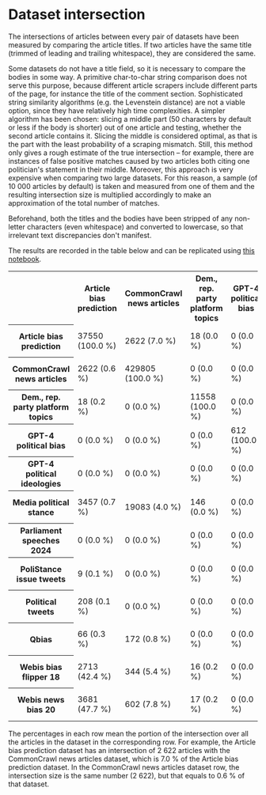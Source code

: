 # Dataset intersection

The intersections of articles between every pair of datasets have been measured by comparing the article titles. If two
articles have the same title (trimmed of leading and trailing whitespace), they are considered the same.

Some datasets do not have a title field, so it is necessary to compare the bodies in some way. A primitive char-to-char
string comparison does not serve this purpose, because different article scrapers include different parts of the page,
for instance the title of the comment section. Sophisticated string similarity algorithms (e.g. the Levenstein distance)
are not a viable option, since they have relatively high time complexities. A simpler algorithm has been chosen: slicing
a middle part (50 characters by default or less if the body is shorter) out of one article and testing, whether the
second article contains it. Slicing the middle is considered optimal, as that is the part with the least probability of
a scraping mismatch. Still, this method only gives a rough estimate of the true intersection – for example, there are
instances of false positive matches caused by two articles both citing one politician's statement in their middle.
Moreover, this approach is very expensive when comparing two large datasets. For this reason, a sample (of 10 000
articles by default) is taken and measured from one of them and the resulting intersection size is multiplied
accordingly to make an approximation of the total number of matches.

Beforehand, both the titles and the bodies have been stripped of any non-letter characters (even whitespace) and
converted to lowercase, so that irrelevant text discrepancies don't manifest.

The results are recorded in the table below and can be replicated using [this notebook](notebook.ipynb).

<table>
<tr>
  <th></th>
  <th>Article bias prediction</th>
  <th>CommonCrawl news articles</th>
  <th>Dem., rep. party platform topics</th>
  <th>GPT-4 political bias</th>
  <th>GPT-4 political ideologies</th>
  <th>Media political stance</th>
  <th>Parliament speeches 2024</th>
  <th>PoliStance issue tweets</th>
  <th>Political tweets</th>
  <th>Qbias</th>
  <th>Webis bias flipper 18</th>
  <th>Webis news bias 20</th>
</tr>
<tr>
  <th>Article bias prediction</th>
  <td>37550 (100.0 %)</td>
  <td>2622 (7.0 %)</td>
  <td>18 (0.0 %)</td>
  <td>0 (0.0 %)</td>
  <td>0 (0.0 %)</td>
  <td>3457 (9.2 %)</td>
  <td>0 (0.0 %)</td>
  <td>9 (0.0 %)</td>
  <td>208 (0.6 %)</td>
  <td>66 (0.2 %)</td>
  <td>2713 (7.2 %)</td>
  <td>3681 (9.8 %)</td>
</tr>
<tr>
  <th>CommonCrawl news articles</th>
  <td>2622 (0.6 %)</td>
  <td>429805 (100.0 %)</td>
  <td>0 (0.0 %)</td>
  <td>0 (0.0 %)</td>
  <td>0 (0.0 %)</td>
  <td>19083 (4.4 %)</td>
  <td>0 (0.0 %)</td>
  <td>0 (0.0 %)</td>
  <td>0 (0.0 %)</td>
  <td>172 (0.0 %)</td>
  <td>344 (0.1 %)</td>
  <td>602 (0.1 %)</td>
</tr>
<tr>
  <th>Dem., rep. party platform topics</th>
  <td>18 (0.2 %)</td>
  <td>0 (0.0 %)</td>
  <td>11558 (100.0 %)</td>
  <td>0 (0.0 %)</td>
  <td>0 (0.0 %)</td>
  <td>146 (1.3 %)</td>
  <td>0 (0.0 %)</td>
  <td>0 (0.0 %)</td>
  <td>0 (0.0 %)</td>
  <td>0 (0.0 %)</td>
  <td>16 (0.1 %)</td>
  <td>17 (0.1 %)</td>
</tr>
<tr>
  <th>GPT-4 political bias</th>
  <td>0 (0.0 %)</td>
  <td>0 (0.0 %)</td>
  <td>0 (0.0 %)</td>
  <td>612 (100.0 %)</td>
  <td>0 (0.0 %)</td>
  <td>0 (0.0 %)</td>
  <td>0 (0.0 %)</td>
  <td>0 (0.0 %)</td>
  <td>0 (0.0 %)</td>
  <td>0 (0.0 %)</td>
  <td>0 (0.0 %)</td>
  <td>0 (0.0 %)</td>
</tr>
<tr>
  <th>GPT-4 political ideologies</th>
  <td>0 (0.0 %)</td>
  <td>0 (0.0 %)</td>
  <td>0 (0.0 %)</td>
  <td>0 (0.0 %)</td>
  <td>3200 (100.0 %)</td>
  <td>0 (0.0 %)</td>
  <td>0 (0.0 %)</td>
  <td>0 (0.0 %)</td>
  <td>0 (0.0 %)</td>
  <td>0 (0.0 %)</td>
  <td>0 (0.0 %)</td>
  <td>0 (0.0 %)</td>
</tr>
<tr>
  <th>Media political stance</th>
  <td>3457 (0.7 %)</td>
  <td>19083 (4.0 %)</td>
  <td>146 (0.0 %)</td>
  <td>0 (0.0 %)</td>
  <td>0 (0.0 %)</td>
  <td>480163 (100.0 %)</td>
  <td>48 (0.0 %)</td>
  <td>0 (0.0 %)</td>
  <td>0 (0.0 %)</td>
  <td>240 (0.0 %)</td>
  <td>720 (0.1 %)</td>
  <td>960 (0.2 %)</td>
</tr>
<tr>
  <th>Parliament speeches 2024</th>
  <td>0 (0.0 %)</td>
  <td>0 (0.0 %)</td>
  <td>0 (0.0 %)</td>
  <td>0 (0.0 %)</td>
  <td>0 (0.0 %)</td>
  <td>48 (0.2 %)</td>
  <td>24239 (100.0 %)</td>
  <td>0 (0.0 %)</td>
  <td>0 (0.0 %)</td>
  <td>0 (0.0 %)</td>
  <td>0 (0.0 %)</td>
  <td>0 (0.0 %)</td>
</tr>
<tr>
  <th>PoliStance issue tweets</th>
  <td>9 (0.1 %)</td>
  <td>0 (0.0 %)</td>
  <td>0 (0.0 %)</td>
  <td>0 (0.0 %)</td>
  <td>0 (0.0 %)</td>
  <td>0 (0.0 %)</td>
  <td>0 (0.0 %)</td>
  <td>11208 (100.0 %)</td>
  <td>11208 (100.0 %)</td>
  <td>1 (0.0 %)</td>
  <td>2 (0.0 %)</td>
  <td>4 (0.0 %)</td>
</tr>
<tr>
  <th>Political tweets</th>
  <td>208 (0.1 %)</td>
  <td>0 (0.0 %)</td>
  <td>0 (0.0 %)</td>
  <td>0 (0.0 %)</td>
  <td>0 (0.0 %)</td>
  <td>0 (0.0 %)</td>
  <td>0 (0.0 %)</td>
  <td>11208 (5.9 %)</td>
  <td>189090 (100.0 %)</td>
  <td>95 (0.1 %)</td>
  <td>151 (0.1 %)</td>
  <td>170 (0.1 %)</td>
</tr>
<tr>
  <th>Qbias</th>
  <td>66 (0.3 %)</td>
  <td>172 (0.8 %)</td>
  <td>0 (0.0 %)</td>
  <td>0 (0.0 %)</td>
  <td>0 (0.0 %)</td>
  <td>240 (1.1 %)</td>
  <td>0 (0.0 %)</td>
  <td>1 (0.0 %)</td>
  <td>95 (0.4 %)</td>
  <td>21715 (100.0 %)</td>
  <td>21 (0.1 %)</td>
  <td>28 (0.1 %)</td>
</tr>
<tr>
  <th>Webis bias flipper 18</th>
  <td>2713 (42.4 %)</td>
  <td>344 (5.4 %)</td>
  <td>16 (0.2 %)</td>
  <td>0 (0.0 %)</td>
  <td>0 (0.0 %)</td>
  <td>720 (11.2 %)</td>
  <td>0 (0.0 %)</td>
  <td>2 (0.0 %)</td>
  <td>151 (2.4 %)</td>
  <td>21 (0.3 %)</td>
  <td>6400 (100.0 %)</td>
  <td>4997 (78.1 %)</td>
</tr>
<tr>
  <th>Webis news bias 20</th>
  <td>3681 (47.7 %)</td>
  <td>602 (7.8 %)</td>
  <td>17 (0.2 %)</td>
  <td>0 (0.0 %)</td>
  <td>0 (0.0 %)</td>
  <td>960 (12.4 %)</td>
  <td>0 (0.0 %)</td>
  <td>4 (0.1 %)</td>
  <td>170 (2.2 %)</td>
  <td>28 (0.4 %)</td>
  <td>4997 (64.7 %)</td>
  <td>7722 (100.0 %)</td>
</tr>
</table>

The percentages in each row mean the portion of the intersection over all the articles in the dataset in the
corresponding row. For example, the Article bias prediction dataset has an intersection of 2 622 articles with the
CommonCrawl news articles dataset, which is 7.0 % of the Article bias prediction dataset. In the CommonCrawl news
articles dataset row, the intersection size is the same number (2 622), but that equals to 0.6 % of that dataset.
